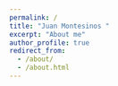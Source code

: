 ```yaml
---
permalink: /
title: "Juan Montesinos "
excerpt: "About me"
author_profile: true
redirect_from: 
  - /about/
  - /about.html
---
```

